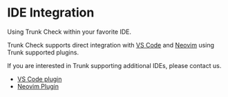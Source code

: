 # IDE Integration

Using Trunk Check within your favorite IDE.

Trunk Check supports direct integration with [VS Code](https://docs.trunk.io/check/ide-integration/vs-code) and [Neovim](https://docs.trunk.io/check/ide-integration/neovim-plugin) using Trunk supported plugins.

If you are interested in Trunk supporting additional IDEs, please contact us.

- [VS Code plugin](https://docs.trunk.io/check/ide-integration/vs-code)
- [Neovim Plugin](https://docs.trunk.io/check/ide-integration/neovim-plugin)

